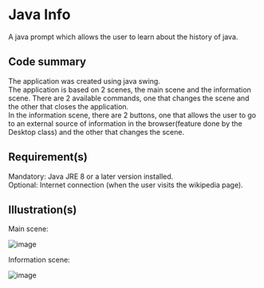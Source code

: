 # Java Info

A java prompt which allows the user to learn about the history of java.

## Code summary

The application was created using java swing. <br />
The application is based on 2 scenes, the main scene and the information scene.
There are 2 available commands, one that changes the scene and the other that closes the application. <br />
In the information scene, there are 2 buttons, one that allows the user to go to an external source of information in the browser(feature done by the Desktop class) and the other that changes the scene.

## Requirement(s)
Mandatory: Java JRE 8 or a later version installed. <br/>
Optional: Internet connection (when the user visits the wikipedia page). <br/>

## Illustration(s)

Main scene:

![image](https://github.com/Rares8921/Projects/blob/master/2019/Java/Info%20Java/scene1.jpg?raw=true)

Information scene:

![image](https://github.com/Rares8921/Projects/blob/master/2019/Java/Info%20Java/scene2.jpg?raw=true)
